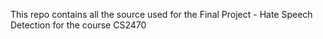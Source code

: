 This repo contains all the source used for the Final Project - Hate Speech Detection for the course CS2470
